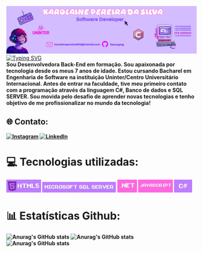 ![Banner Karol](images/HEADER.png)
<br> 
[![Typing SVG](https://readme-typing-svg.demolab.com?font=Fira+Code&size=18&duration=2800&color=A36FEA&center=true&width=1014&height=47&lines=%F0%9F%92%9C+Ol%C3%A1%2C+eu+sou+a+Karolaine+Pereira!+%F0%9F%92%9C;%F0%9F%92%9CBEM-VINDO(A)+AO+MEU+GITHUB!%F0%9F%92%9C)](https://git.io/typing-svg) <br>
<b>Sou Desenvolvedora Back-End em formação. Sou apaixonada por tecnologia desde os meus 7 anos de idade. Estou cursando Bacharel em Engenharia de Software na instituição Uninter/Centro Universitário Internacional. Antes de entrar na faculdade, tive meu primeiro contato com a programação através da linguagem C#, Banco de dados e SQL SERVER. Sou movida pelo desafio de aprender novas tecnologias e tenho objetivo de me profissionalizar no mundo da tecnologia!<b> 
## 🌐 Contato:
[![Instagram](https://img.shields.io/badge/Instagram-%23E4405F.svg?logo=Instagram&logoColor=white)](https://www.instagram.com/karou.png/) [![LinkedIn](https://img.shields.io/badge/LinkedIn-%230077B5.svg?logo=linkedin&logoColor=white)](https://www.linkedin.com/in/karolaine-pereir-40a169139/) 

# 💻 Tecnologias utilizadas:
[![HTML5](./images/iconehtml.jpg)](https://www.w3schools.com/html/) [![MicrosoftSQLServer](./images/SQLSERVER.jpg)](https://www.w3schools.com/sql/default.asp) [![.Net](images/ICONENET.jpg)](https://pt.wikipedia.org/wiki/.NET) [![JavaScript](images/ICONEJAVA.jpg)](https://www.w3schools.com/js/default.asp) [![Csharp](images/csharp.jpg)](https://www.w3schools.com/cs/index.php)
# 📊 Estatísticas Github:




![Anurag's GitHub stats](https://github-readme-stats.vercel.app/api?username=karoupng&theme=jolly&show_icons=true) ![Anurag's GitHub stats](https://nirzak-streak-stats.vercel.app/?user=karoupng&theme=jolly&hide_border=true)
![Anurag's GitHub stats](https://github-readme-stats.vercel.app/api/top-langs/?username=karoupng&theme=jolly&hide_border=true&include_all_commits=true&count_private=false&layout=compact)

<br>&nbsp;&nbsp;&nbsp;&nbsp;&nbsp;<br>







<!-- Proudly created with GPRM ( https://gprm.itsvg.in ) -->
